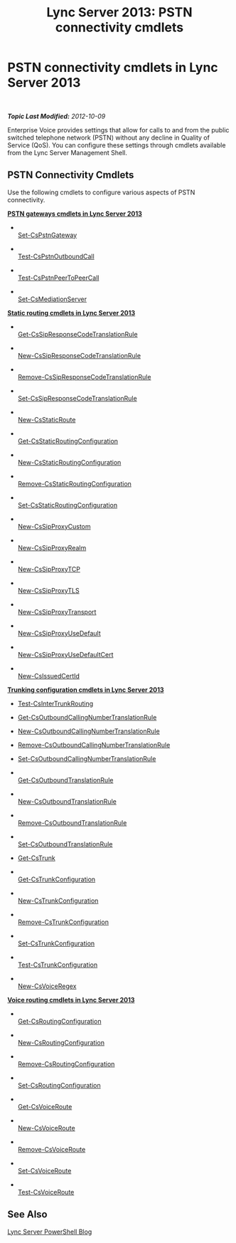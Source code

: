 ﻿---
title: 'Lync Server 2013: PSTN connectivity cmdlets'
TOCTitle: PSTN connectivity cmdlets
ms:assetid: b19ba43c-3987-410d-a704-aba0a4fb0498
ms:mtpsurl: https://technet.microsoft.com/en-us/library/Gg415670(v=OCS.15)
ms:contentKeyID: 48185142
ms.date: 07/23/2014
mtps_version: v=OCS.15
---

<div data-xmlns="http://www.w3.org/1999/xhtml">

<div class="topic" data-xmlns="http://www.w3.org/1999/xhtml" data-msxsl="urn:schemas-microsoft-com:xslt" data-cs="http://msdn.microsoft.com/en-us/">

<div data-asp="http://msdn2.microsoft.com/asp">

# PSTN connectivity cmdlets in Lync Server 2013

</div>

<div id="mainSection">

<div id="mainBody">

<span> </span>

_**Topic Last Modified:** 2012-10-09_

Enterprise Voice provides settings that allow for calls to and from the public switched telephone network (PSTN) without any decline in Quality of Service (QoS). You can configure these settings through cmdlets available from the Lync Server Management Shell.

<div>

## PSTN Connectivity Cmdlets

Use the following cmdlets to configure various aspects of PSTN connectivity.

**[PSTN gateways cmdlets in Lync Server 2013](lync-server-2013-pstn-gateways-cmdlets.md)**

  - <span></span>  
    [Set-CsPstnGateway](set-cspstngateway.md)

<!-- end list -->

  - <span></span>  
    [Test-CsPstnOutboundCall](test-cspstnoutboundcall.md)

<!-- end list -->

  - <span></span>  
    [Test-CsPstnPeerToPeerCall](test-cspstnpeertopeercall.md)

<!-- end list -->

  - <span></span>  
    [Set-CsMediationServer](set-csmediationserver.md)

**[Static routing cmdlets in Lync Server 2013](lync-server-2013-static-routing-cmdlets.md)**

  - <span></span>  
    [Get-CsSipResponseCodeTranslationRule](get-cssipresponsecodetranslationrule.md)

  - <span></span>  
    [New-CsSipResponseCodeTranslationRule](new-cssipresponsecodetranslationrule.md)

  - <span></span>  
    [Remove-CsSipResponseCodeTranslationRule](remove-cssipresponsecodetranslationrule.md)

  - <span></span>  
    [Set-CsSipResponseCodeTranslationRule](set-cssipresponsecodetranslationrule.md)

<!-- end list -->

  - <span></span>  
    [New-CsStaticRoute](new-csstaticroute.md)

<!-- end list -->

  - <span></span>  
    [Get-CsStaticRoutingConfiguration](get-csstaticroutingconfiguration.md)

  - <span></span>  
    [New-CsStaticRoutingConfiguration](new-csstaticroutingconfiguration.md)

  - <span></span>  
    [Remove-CsStaticRoutingConfiguration](remove-csstaticroutingconfiguration.md)

  - <span></span>  
    [Set-CsStaticRoutingConfiguration](set-csstaticroutingconfiguration.md)

<!-- end list -->

  - <span></span>  
    [New-CsSipProxyCustom](new-cssipproxycustom.md)

<!-- end list -->

  - <span></span>  
    [New-CsSipProxyRealm](new-cssipproxyrealm.md)

<!-- end list -->

  - <span></span>  
    [New-CsSipProxyTCP](new-cssipproxytcp.md)

<!-- end list -->

  - <span></span>  
    [New-CsSipProxyTLS](new-cssipproxytls.md)

<!-- end list -->

  - <span></span>  
    [New-CsSipProxyTransport](new-cssipproxytransport.md)

<!-- end list -->

  - <span></span>  
    [New-CsSipProxyUseDefault](new-cssipproxyusedefault.md)

<!-- end list -->

  - <span></span>  
    [New-CsSipProxyUseDefaultCert](new-cssipproxyusedefaultcert.md)

<!-- end list -->

  - <span></span>  
    [New-CsIssuedCertId](new-csissuedcertid.md)

**[Trunking configuration cmdlets in Lync Server 2013](lync-server-2013-trunking-configuration-cmdlets.md)**

  - [Test-CsInterTrunkRouting](test-csintertrunkrouting.md)

<!-- end list -->

  - [Get-CsOutboundCallingNumberTranslationRule](get-csoutboundcallingnumbertranslationrule.md)

  - [New-CsOutboundCallingNumberTranslationRule](new-csoutboundcallingnumbertranslationrule.md)

  - [Remove-CsOutboundCallingNumberTranslationRule](remove-csoutboundcallingnumbertranslationrule.md)

  - [Set-CsOutboundCallingNumberTranslationRule](set-csoutboundcallingnumbertranslationrule.md)

<!-- end list -->

  - <span></span>  
    [Get-CsOutboundTranslationRule](get-csoutboundtranslationrule.md)

  - <span></span>  
    [New-CsOutboundTranslationRule](new-csoutboundtranslationrule.md)

  - <span></span>  
    [Remove-CsOutboundTranslationRule](remove-csoutboundtranslationrule.md)

  - <span></span>  
    [Set-CsOutboundTranslationRule](set-csoutboundtranslationrule.md)

<!-- end list -->

  - [Get-CsTrunk](get-cstrunk.md)

<!-- end list -->

  - <span></span>  
    [Get-CsTrunkConfiguration](get-cstrunkconfiguration.md)

  - <span></span>  
    [New-CsTrunkConfiguration](new-cstrunkconfiguration.md)

  - <span></span>  
    [Remove-CsTrunkConfiguration](remove-cstrunkconfiguration.md)

  - <span></span>  
    [Set-CsTrunkConfiguration](set-cstrunkconfiguration.md)

  - <span></span>  
    [Test-CsTrunkConfiguration](test-cstrunkconfiguration.md)

<!-- end list -->

  - <span></span>  
    [New-CsVoiceRegex](new-csvoiceregex.md)

**[Voice routing cmdlets in Lync Server 2013](lync-server-2013-voice-routing-cmdlets.md)**

  - <span></span>  
    [Get-CsRoutingConfiguration](get-csroutingconfiguration.md)

  - <span></span>  
    [New-CsRoutingConfiguration](new-csroutingconfiguration.md)

  - <span></span>  
    [Remove-CsRoutingConfiguration](remove-csroutingconfiguration.md)

  - <span></span>  
    [Set-CsRoutingConfiguration](set-csroutingconfiguration.md)

<!-- end list -->

  - <span></span>  
    [Get-CsVoiceRoute](get-csvoiceroute.md)

  - <span></span>  
    [New-CsVoiceRoute](new-csvoiceroute.md)

  - <span></span>  
    [Remove-CsVoiceRoute](remove-csvoiceroute.md)

  - <span></span>  
    [Set-CsVoiceRoute](set-csvoiceroute.md)

  - <span></span>  
    [Test-CsVoiceRoute](test-csvoiceroute.md)

</div>

<div>

## See Also


[Lync Server PowerShell Blog](http://go.microsoft.com/fwlink/p/?linkid=203150)  
  

</div>

</div>

<span> </span>

</div>

</div>

</div>

